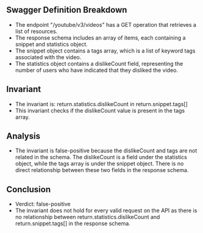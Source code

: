 ## Swagger Definition Breakdown
- The endpoint "/youtube/v3/videos" has a GET operation that retrieves a list of resources.
- The response schema includes an array of items, each containing a snippet and statistics object.
- The snippet object contains a tags array, which is a list of keyword tags associated with the video.
- The statistics object contains a dislikeCount field, representing the number of users who have indicated that they disliked the video.

## Invariant
- The invariant is: return.statistics.dislikeCount in return.snippet.tags[]
- This invariant checks if the dislikeCount value is present in the tags array.

## Analysis
- The invariant is false-positive because the dislikeCount and tags are not related in the schema. The dislikeCount is a field under the statistics object, while the tags array is under the snippet object. There is no direct relationship between these two fields in the response schema.

## Conclusion
- Verdict: false-positive
- The invariant does not hold for every valid request on the API as there is no relationship between return.statistics.dislikeCount and return.snippet.tags[] in the response schema.
